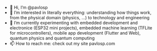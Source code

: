 - 👋 Hi, I’m @pavlosp
- 👀 I’m interested in literally everything: understanding how things work, from the physical domain (physics, ...) to technology and engineering
- 🌱 I’m currently experimenting with embedded development and electronice (ESP32 mini projects), embedded machine learning (TFLite for microcontrollers), mobile app development (Flutter and Web), quantum physics and quantum computing
- 📫 How to reach me: check out my site pavlosp.com

